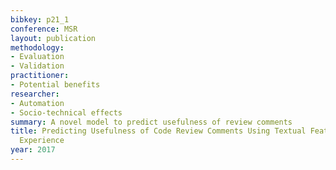 ```yaml
---
bibkey: p21_1
conference: MSR
layout: publication
methodology:
- Evaluation
- Validation
practitioner:
- Potential benefits
researcher:
- Automation
- Socio-technical effects
summary: A novel model to predict usefulness of review comments
title: Predicting Usefulness of Code Review Comments Using Textual Features and Developer
  Experience
year: 2017
---
```

